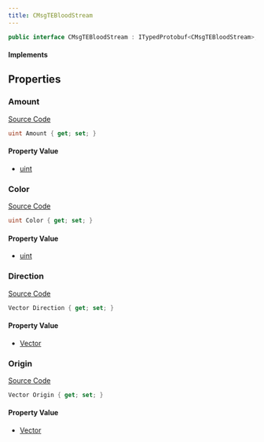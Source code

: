 ```yaml
---
title: CMsgTEBloodStream
---
```


```csharp
public interface CMsgTEBloodStream : ITypedProtobuf<CMsgTEBloodStream>, INativeHandle, INetMessage<CMsgTEBloodStream>, IDisposable
```

#### Implements

## Properties

### Amount

[Source Code](https://github.com/swiftly-solution/swiftlys2/blob/main/managed/src/SwiftlyS2.Generated/Protobufs/Interfaces/CMsgTEBloodStream.cs#L27)

```csharp
uint Amount { get; set; }
```

#### Property Value

- [uint](https://learn.microsoft.com/dotnet/api/system.uint32)

### Color

[Source Code](https://github.com/swiftly-solution/swiftlys2/blob/main/managed/src/SwiftlyS2.Generated/Protobufs/Interfaces/CMsgTEBloodStream.cs#L24)

```csharp
uint Color { get; set; }
```

#### Property Value

- [uint](https://learn.microsoft.com/dotnet/api/system.uint32)

### Direction

[Source Code](https://github.com/swiftly-solution/swiftlys2/blob/main/managed/src/SwiftlyS2.Generated/Protobufs/Interfaces/CMsgTEBloodStream.cs#L21)

```csharp
Vector Direction { get; set; }
```

#### Property Value

- [Vector](/docs/api/shared/natives/vector)

### Origin

[Source Code](https://github.com/swiftly-solution/swiftlys2/blob/main/managed/src/SwiftlyS2.Generated/Protobufs/Interfaces/CMsgTEBloodStream.cs#L18)

```csharp
Vector Origin { get; set; }
```

#### Property Value

- [Vector](/docs/api/shared/natives/vector)

